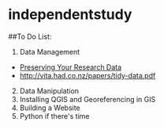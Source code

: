 # independentstudy

##To Do List:

1. Data Management
- [Preserving Your Research Data](http://programminghistorian.org/lessons/preserving-your-research-data)
- http://vita.had.co.nz/papers/tidy-data.pdf

2. Data Manipulation
3. Installing QGIS and Georeferencing in GIS
4. Building a Website
5. Python if there's time
